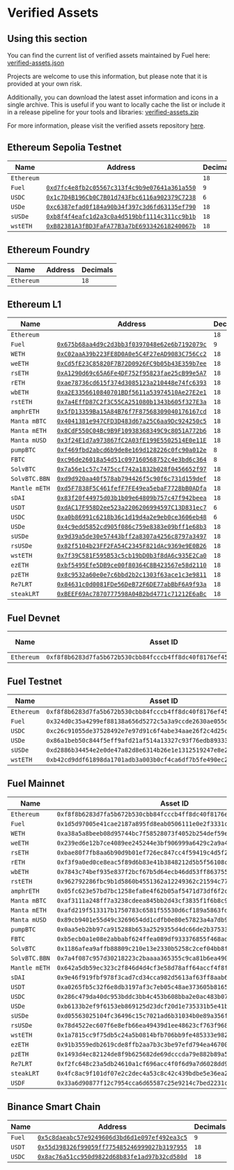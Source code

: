 
# Verified Assets

## Using this section

You can find the current list of verified assets maintained by Fuel here: [verified-assets.json](https://verified-assets.fuel.network/assets.json)

Projects are welcome to use this information, but please note that it is provided at your own risk.

Additionally, you can download the latest asset information and icons in a single archive. This is useful if you want to locally cache the list or include it in a release pipeline for your tools and libraries: [verified-assets.zip](https://github.com/FuelLabs/verified-assets/)

For more information, please visit the verified assets repository [here](https://github.com/FuelLabs/verified-assets/).

## Ethereum Sepolia Testnet

| Name | Address | Decimals |
|------|---------|----------|
| `Ethereum` |  | `18` |
| `Fuel` | [`0xd7fc4e8fb2c05567c313f4c9b9e07641a361a550`](https://sepolia.etherscan.io/address/0xd7fc4e8fb2c05567c313f4c9b9e07641a361a550) | `9` |
| `USDC` | [`0x1c7D4B196Cb0C7B01d743Fbc6116a902379C7238`](https://sepolia.etherscan.io/address/0x1c7D4B196Cb0C7B01d743Fbc6116a902379C7238) | `6` |
| `USDe` | [`0xc6387efad0f184a90b34f397c3d6fd63135ef790`](https://sepolia.etherscan.io/address/0xc6387efad0f184a90b34f397c3d6fd63135ef790) | `18` |
| `sUSDe` | [`0xb8f4f4eafc1d2a3c0a4d519bbf1114c311cc9b1b`](https://sepolia.etherscan.io/address/0xb8f4f4eafc1d2a3c0a4d519bbf1114c311cc9b1b) | `18` |
| `wstETH` | [`0xB82381A3fBD3FaFA77B3a7bE693342618240067b`](https://sepolia.etherscan.io/address/0xB82381A3fBD3FaFA77B3a7bE693342618240067b) | `18` |

## Ethereum Foundry

| Name | Address | Decimals |
|------|---------|----------|
| `Ethereum` |  | `18` |

## Ethereum L1

| Name | Address | Decimals |
|------|---------|----------|
| `Ethereum` |  | `18` |
| `Fuel` | [`0x675b68aa4d9c2d3bb3f0397048e62e6b7192079c`](https://etherscan.io/address/0x675b68aa4d9c2d3bb3f0397048e62e6b7192079c) | `9` |
| `WETH` | [`0xC02aaA39b223FE8D0A0e5C4F27eAD9083C756Cc2`](https://etherscan.io/address/0xC02aaA39b223FE8D0A0e5C4F27eAD9083C756Cc2) | `18` |
| `weETH` | [`0xCd5fE23C85820F7B72D0926FC9b05b43E359b7ee`](https://etherscan.io/address/0xCd5fE23C85820F7B72D0926FC9b05b43E359b7ee) | `18` |
| `rsETH` | [`0xA1290d69c65A6Fe4DF752f95823fae25cB99e5A7`](https://etherscan.io/address/0xA1290d69c65A6Fe4DF752f95823fae25cB99e5A7) | `18` |
| `rETH` | [`0xae78736cd615f374d3085123a210448e74fc6393`](https://etherscan.io/address/0xae78736cd615f374d3085123a210448e74fc6393) | `18` |
| `wbETH` | [`0xa2E3356610840701BDf5611a53974510Ae27E2e1`](https://etherscan.io/address/0xa2E3356610840701BDf5611a53974510Ae27E2e1) | `18` |
| `rstETH` | [`0x7a4EffD87C2f3C55CA251080b1343b605f327E3a`](https://etherscan.io/address/0x7a4EffD87C2f3C55CA251080b1343b605f327E3a) | `18` |
| `amphrETH` | [`0x5fD13359Ba15A84B76f7F87568309040176167cd`](https://etherscan.io/address/0x5fD13359Ba15A84B76f7F87568309040176167cd) | `18` |
| `Manta mBTC` | [`0x4041381e947CFD3D483d67a25C6aa9Dc924250c5`](https://etherscan.io/address/0x4041381e947CFD3D483d67a25C6aa9Dc924250c5) | `18` |
| `Manta mETH` | [`0x8CdF550C04Bc9B9F10938368349C9c8051A772b6`](https://etherscan.io/address/0x8CdF550C04Bc9B9F10938368349C9c8051A772b6) | `18` |
| `Manta mUSD` | [`0x3f24E1d7a973867fC2A03fE199E5502514E0e11E`](https://etherscan.io/address/0x3f24E1d7a973867fC2A03fE199E5502514E0e11E) | `18` |
| `pumpBTC` | [`0xf469fbd2abcd6b9de8e169d128226c0fc90a012e`](https://etherscan.io/address/0xf469fbd2abcd6b9de8e169d128226c0fc90a012e) | `8` |
| `FBTC` | [`0xc96de26018a54d51c097160568752c4e3bd6c364`](https://etherscan.io/address/0xc96de26018a54d51c097160568752c4e3bd6c364) | `8` |
| `SolvBTC` | [`0x7a56e1c57c7475ccf742a1832b028f0456652f97`](https://etherscan.io/address/0x7a56e1c57c7475ccf742a1832b028f0456652f97) | `18` |
| `SolvBTC.BBN` | [`0xd9d920aa40f578ab794426f5c90f6c731d159def`](https://etherscan.io/address/0xd9d920aa40f578ab794426f5c90f6c731d159def) | `18` |
| `Mantle mETH` | [`0xd5F7838F5C461fefF7FE49ea5ebaF7728bB0ADfa`](https://etherscan.io/address/0xd5F7838F5C461fefF7FE49ea5ebaF7728bB0ADfa) | `18` |
| `sDAI` | [`0x83f20f44975d03b1b09e64809b757c47f942beea`](https://etherscan.io/address/0x83f20f44975d03b1b09e64809b757c47f942beea) | `18` |
| `USDT` | [`0xdAC17F958D2ee523a2206206994597C13D831ec7`](https://etherscan.io/address/0xdAC17F958D2ee523a2206206994597C13D831ec7) | `6` |
| `USDC` | [`0xa0b86991c6218b36c1d19d4a2e9eb0ce3606eb48`](https://etherscan.io/address/0xa0b86991c6218b36c1d19d4a2e9eb0ce3606eb48) | `6` |
| `USDe` | [`0x4c9edd5852cd905f086c759e8383e09bff1e68b3`](https://etherscan.io/address/0x4c9edd5852cd905f086c759e8383e09bff1e68b3) | `18` |
| `sUSDe` | [`0x9d39a5de30e57443bff2a8307a4256c8797a3497`](https://etherscan.io/address/0x9d39a5de30e57443bff2a8307a4256c8797a3497) | `18` |
| `rsUSDe` | [`0x82f5104b23FF2FA54C2345F821dAc9369e9E0B26`](https://etherscan.io/address/0x82f5104b23FF2FA54C2345F821dAc9369e9E0B26) | `18` |
| `wstETH` | [`0x7f39C581F595B53c5cb19bD0b3f8dA6c935E2Ca0`](https://etherscan.io/address/0x7f39C581F595B53c5cb19bD0b3f8dA6c935E2Ca0) | `18` |
| `ezETH` | [`0xbf5495Efe5DB9ce00f80364C8B423567e58d2110`](https://etherscan.io/address/0xbf5495Efe5DB9ce00f80364C8B423567e58d2110) | `18` |
| `pzETH` | [`0x8c9532a60e0e7c6bbd2b2c1303f63ace1c3e9811`](https://etherscan.io/address/0x8c9532a60e0e7c6bbd2b2c1303f63ace1c3e9811) | `18` |
| `Re7LRT` | [`0x84631c0d0081FDe56DeB72F6DE77abBbF6A9f93a`](https://etherscan.io/address/0x84631c0d0081FDe56DeB72F6DE77abBbF6A9f93a) | `18` |
| `steakLRT` | [`0xBEEF69Ac7870777598A04B2bd4771c71212E6aBc`](https://etherscan.io/address/0xBEEF69Ac7870777598A04B2bd4771c71212E6aBc) | `18` |

## Fuel Devnet

| Name | Asset ID | Contract Address | Decimals |
|------|----------|------------------|----------|
| `Ethereum` | `0xf8f8b6283d7fa5b672b530cbb84fcccb4ff8dc40f8176ef4544ddb1f1952ad07` |  | `9` |

## Fuel Testnet

| Name | Asset ID | Contract Address | Decimals |
|------|----------|------------------|----------|
| `Ethereum` | `0xf8f8b6283d7fa5b672b530cbb84fcccb4ff8dc40f8176ef4544ddb1f1952ad07` |  | `9` |
| `Fuel` | `0x324d0c35a4299ef88138a656d5272c5a3a9ccde2630ae055dacaf9d13443d53b` | `0xd02112ef9c39f1cea7c8527c26242ca1f5d26bcfe8d1564bee054d3b04175471` | `9` |
| `USDC` | `0xc26c91055de37528492e7e97d91c6f4abe34aae26f2c4d25cff6bfe45b5dc9a9` | `0xd02112ef9c39f1cea7c8527c26242ca1f5d26bcfe8d1564bee054d3b04175471` | `6` |
| `USDe` | `0x86a1beb50c844f5eff9afd21af514a13327c93f76edb89333af862f70040b107` | `0xd02112ef9c39f1cea7c8527c26242ca1f5d26bcfe8d1564bee054d3b04175471` | `9` |
| `sUSDe` | `0xd2886b34454e2e0de47a82d8e6314b26e1e1312519247e8e2ef137672a909aeb` | `0xd02112ef9c39f1cea7c8527c26242ca1f5d26bcfe8d1564bee054d3b04175471` | `9` |
| `wstETH` | `0xb42cd9ddf61898da1701adb3a003b0cf4ca6df7b5fe490ec2c295b1ca43b33c8` | `0xd02112ef9c39f1cea7c8527c26242ca1f5d26bcfe8d1564bee054d3b04175471` | `9` |

## Fuel Mainnet

| Name | Asset ID | Contract Address | Decimals |
|------|----------|------------------|----------|
| `Ethereum` | `0xf8f8b6283d7fa5b672b530cbb84fcccb4ff8dc40f8176ef4544ddb1f1952ad07` |  | `9` |
| `Fuel` | `0x1d5d97005e41cae2187a895fd8eab0506111e0e2f3331cd3912c15c24e3c1d82` | `0x4ea6ccef1215d9479f1024dff70fc055ca538215d2c8c348beddffd54583d0e8` | `9` |
| `WETH` | `0xa38a5a8beeb08d95744bc7f58528073f4052b254def59eba20c99c202b5acaa3` | `0x4ea6ccef1215d9479f1024dff70fc055ca538215d2c8c348beddffd54583d0e8` | `9` |
| `weETH` | `0x239ed6e12b7ce4089ee245244e3bf906999a6429c2a9a445a1e1faf56914a4ab` | `0x4ea6ccef1215d9479f1024dff70fc055ca538215d2c8c348beddffd54583d0e8` | `9` |
| `rsETH` | `0xbae80f7fb8aa6b90d9b01ef726ec847cc4f59419c4d5f2ea88fec785d1b0e849` | `0x4ea6ccef1215d9479f1024dff70fc055ca538215d2c8c348beddffd54583d0e8` | `9` |
| `rETH` | `0xf3f9a0ed0ce8eac5f89d6b83e41b3848212d5b5f56108c54a205bb228ca30c16` | `0x4ea6ccef1215d9479f1024dff70fc055ca538215d2c8c348beddffd54583d0e8` | `9` |
| `wbETH` | `0x7843c74bef935e837f2bcf67b5d64ecb46dd53ff86375530b0caf3699e8ffafe` | `0x4ea6ccef1215d9479f1024dff70fc055ca538215d2c8c348beddffd54583d0e8` | `9` |
| `rstETH` | `0x962792286fbc9b1d5860b4551362a12249362c21594c77abf4b3fe2bbe8d977a` | `0x4ea6ccef1215d9479f1024dff70fc055ca538215d2c8c348beddffd54583d0e8` | `9` |
| `amphrETH` | `0x05fc623e57bd7bc1258efa8e4f62b05af5471d73df6f2c2dc11ecc81134c4f36` | `0x4ea6ccef1215d9479f1024dff70fc055ca538215d2c8c348beddffd54583d0e8` | `9` |
| `Manta mBTC` | `0xaf3111a248ff7a3238cdeea845bb2d43cf3835f1f6b8c9d28360728b55b9ce5b` | `0x4ea6ccef1215d9479f1024dff70fc055ca538215d2c8c348beddffd54583d0e8` | `9` |
| `Manta mETH` | `0xafd219f513317b1750783c6581f55530d6cf189a5863fd18bd1b3ffcec1714b4` | `0x4ea6ccef1215d9479f1024dff70fc055ca538215d2c8c348beddffd54583d0e8` | `9` |
| `Manta mUSD` | `0x89cb9401e55d49c3269654dd1cdfb0e80e57823a4a7db98ba8fc5953b120fef4` | `0x4ea6ccef1215d9479f1024dff70fc055ca538215d2c8c348beddffd54583d0e8` | `9` |
| `pumpBTC` | `0x0aa5eb2bb97ca915288b653a2529355d4dc66de2b37533213f0e4aeee3d3421f` | `0x4ea6ccef1215d9479f1024dff70fc055ca538215d2c8c348beddffd54583d0e8` | `8` |
| `FBTC` | `0xb5ecb0a1e08e2abbabf624ffea089df933376855f468ade35c6375b00c33996a` | `0x4ea6ccef1215d9479f1024dff70fc055ca538215d2c8c348beddffd54583d0e8` | `8` |
| `SolvBTC` | `0x1186afea9affb88809c210e13e2330b5258c2cef04bb8fff5eff372b7bd3f40f` | `0x4ea6ccef1215d9479f1024dff70fc055ca538215d2c8c348beddffd54583d0e8` | `9` |
| `SolvBTC.BBN` | `0x7a4f087c957d30218223c2baaaa365355c9ca81b6ea49004cfb1590a5399216f` | `0x4ea6ccef1215d9479f1024dff70fc055ca538215d2c8c348beddffd54583d0e8` | `9` |
| `Mantle mETH` | `0x642a5db59ec323c2f846d4d4cf3e58d78aff64accf4f8f6455ba0aa3ef000a3b` | `0x4ea6ccef1215d9479f1024dff70fc055ca538215d2c8c348beddffd54583d0e8` | `9` |
| `sDAI` | `0x9e46f919fbf978f3cad7cd34cca982d5613af63ff8aab6c379e4faa179552958` | `0x4ea6ccef1215d9479f1024dff70fc055ca538215d2c8c348beddffd54583d0e8` | `9` |
| `USDT` | `0xa0265fb5c32f6e8db3197af3c7eb05c48ae373605b8165b6f4a51c5b0ba4812e` | `0x4ea6ccef1215d9479f1024dff70fc055ca538215d2c8c348beddffd54583d0e8` | `6` |
| `USDC` | `0x286c479da40dc953bddc3bb4c453b608bba2e0ac483b077bd475174115395e6b` | `0x4ea6ccef1215d9479f1024dff70fc055ca538215d2c8c348beddffd54583d0e8` | `6` |
| `USDe` | `0xb6133b2ef9f6153eb869125d23dcf20d1e735331b5e41b15a6a7a6cec70e8651` | `0x4ea6ccef1215d9479f1024dff70fc055ca538215d2c8c348beddffd54583d0e8` | `9` |
| `sUSDe` | `0xd05563025104fc36496c15c7021ad6b31034b0e89a356f4f818045d1f48808bc` | `0x4ea6ccef1215d9479f1024dff70fc055ca538215d2c8c348beddffd54583d0e8` | `9` |
| `rsUSDe` | `0x78d4522ec607f6e8efb66ea49439d1ee48623cf763f9688a8eada025def033d9` | `0x4ea6ccef1215d9479f1024dff70fc055ca538215d2c8c348beddffd54583d0e8` | `9` |
| `wstETH` | `0x1a7815cc9f75db5c24a5b0814bfb706bb9fe485333e98254015de8f48f84c67b` | `0x4ea6ccef1215d9479f1024dff70fc055ca538215d2c8c348beddffd54583d0e8` | `9` |
| `ezETH` | `0x91b3559edb2619cde8ffb2aa7b3c3be97efd794ea46700db7092abeee62281b0` | `0x4ea6ccef1215d9479f1024dff70fc055ca538215d2c8c348beddffd54583d0e8` | `9` |
| `pzETH` | `0x1493d4ec82124de8f9b625682de69dcccda79e882b89a55a8c737b12de67bd68` | `0x4ea6ccef1215d9479f1024dff70fc055ca538215d2c8c348beddffd54583d0e8` | `9` |
| `Re7LRT` | `0xf2fc648c23a5db24610a1cf696acc4f0f6d9a7d6028dd9944964ab23f6e35995` | `0x4ea6ccef1215d9479f1024dff70fc055ca538215d2c8c348beddffd54583d0e8` | `9` |
| `steakLRT` | `0x4fc8ac9f101df07e2c2dec4a53c8c42c439bdbe5e36ea2d863a61ff60afafc30` | `0x4ea6ccef1215d9479f1024dff70fc055ca538215d2c8c348beddffd54583d0e8` | `9` |
| `USDF` | `0x33a6d90877f12c7954cca6d65587c25e9214c7bed2231c188981c7114c1bdb78` |  | `9` |

## Binance Smart Chain

| Name | Address | Decimals |
|------|---------|----------|
| `Fuel` | [`0x5c8daeabc57e9249606d3bd6d1e097ef492ea3c5`](https://bscscan.com/address/0x5c8daeabc57e9249606d3bd6d1e097ef492ea3c5) | `9` |
| `USDT` | [`0x55d398326f99059ff775485246999027b3197955`](https://bscscan.com/address/0x55d398326f99059ff775485246999027b3197955) | `18` |
| `USDC` | [`0x8ac76a51cc950d9822d68b83fe1ad97b32cd580d`](https://bscscan.com/address/0x8ac76a51cc950d9822d68b83fe1ad97b32cd580d) | `18` |
